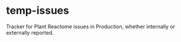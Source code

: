 # temp-issues
Tracker for Plant Reactome issues in Production, whether internally or externally reported.
